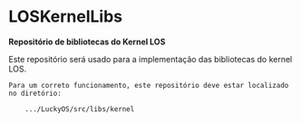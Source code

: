 # LOSKernelLibs #
**Repositório de bibliotecas do Kernel LOS**

Este repositório será usado para a implementação das bibliotecas do kernel LOS.

```
Para um correto funcionamento, este repositório deve estar localizado no diretório:

	.../LuckyOS/src/libs/kernel
```
